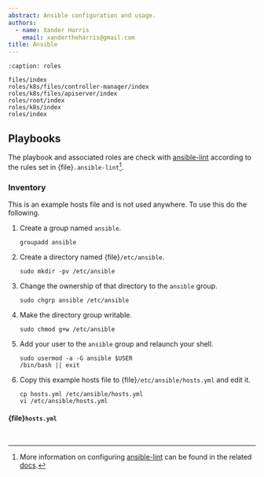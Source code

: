 ```yaml
---
abstract: Ansible configuration and usage.
authors:
  - name: Xander Harris
    email: xandertheharris@gmail.com
title: Ansible
---
```


```{toctree}
:caption: roles

files/index
roles/k8s/files/controller-manager/index
roles/k8s/files/apiserver/index
roles/root/index
roles/k8s/index
roles/index
```

## Playbooks

The playbook and associated roles are check with
[ansible-lint](https://ansible.readthedocs.io/projects/lint/) according
to the rules set in {file}`.ansible-lint`[^ansible-lint].

### Inventory

This is an example hosts file and is not used anywhere. To use this do the
following.

1. Create a group named `ansible`.

   ```{code-block} shell
   groupadd ansible
   ```

2. Create a directory named {file}`/etc/ansible`.

   ```{code-block} shell
   sudo mkdir -pv /etc/ansible
   ```

3. Change the ownership of that directory to the `ansible` group.

   ```{code-block} shell
   sudo chgrp ansible /etc/ansible
   ```

4. Make the directory group writable.

   ```{code-block} shell
   sudo chmod g+w /etc/ansible
   ```

5. Add your user to the `ansible` group and relaunch your shell.

   ```{code-block} shell
   sudo usermod -a -G ansible $USER
   /bin/bash || exit
   ```

6. Copy this example hosts file to {file}`/etc/ansible/hosts.yml` and edit it.

   ```{code-block} shell
   cp hosts.yml /etc/ansible/hosts.yml
   vi /etc/ansible/hosts.yml
   ```

#### {file}`hosts.yml`

```{autoyaml} ansible/hosts.yml
```

```{sectionauthor} Xander Harris <xander.harris@gmail.com>
```

[^ansible-lint]: More information on configuring
    [ansible-lint](https://ansible.readthedocs.io/projects/lint/) can be found
    in the related
    [docs](https://ansible.readthedocs.io/projects/lint/configuring/#ansible-lint-configuration).
